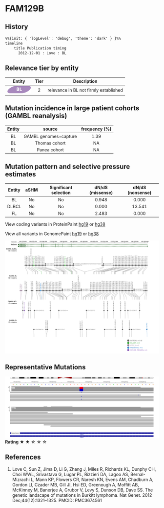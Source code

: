 # FAM129B

## History

```mermaid
%%{init: { 'logLevel': 'debug', 'theme': 'dark' } }%%
timeline
    title Publication timing
      2012-12-01 : Love : BL
```

## Relevance tier by entity

|Entity|Tier|Description                           |
|:------:|:----:|--------------------------------------|
|![BL](images/icons/BL_tier2.png)    |2   |relevance in BL not firmly established|

## Mutation incidence in large patient cohorts (GAMBL reanalysis)

|Entity|source               |frequency (%)|
|:------:|:---------------------:|:-------------:|
|BL    |GAMBL genomes+capture|1.39         |
|BL    |Thomas cohort        |  NA         |
|BL    |Panea cohort         |  NA         |

## Mutation pattern and selective pressure estimates

|Entity|aSHM|Significant selection|dN/dS (missense)|dN/dS (nonsense)|
|:------:|:----:|:---------------------:|:----------------:|:----------------:|
|BL    |No  |No                   |0.948           | 0.000          |
|DLBCL |No  |No                   |0.000           |13.541          |
|FL    |No  |No                   |2.483           | 0.000          |




View coding variants in ProteinPaint [hg19](https://morinlab.github.io/LLMPP/GAMBL/FAM129B_protein.html)  or [hg38](https://morinlab.github.io/LLMPP/GAMBL/FAM129B_protein_hg38.html)

View all variants in GenomePaint [hg19](https://morinlab.github.io/LLMPP/GAMBL/FAM129B.html)  or [hg38](https://morinlab.github.io/LLMPP/GAMBL/FAM129B_hg38.html)

![](images/proteinpaint/FAM129B.svg)

<!-- ORIGIN: loveGeneticLandscapeMutations2012 -->
<!-- BL: loveGeneticLandscapeMutations2012 -->

## Representative Mutations

![](primary/Love_FAM129B.svg)
**Rating**
&starf; &starf; &star; &star; &star;


## References
1.  Love C, Sun Z, Jima D, Li G, Zhang J, Miles R, Richards KL, Dunphy CH, Choi WWL, Srivastava G, Lugar PL, Rizzieri DA, Lagoo AS, Bernal-Mizrachi L, Mann KP, Flowers CR, Naresh KN, Evens AM, Chadburn A, Gordon LI, Czader MB, Gill JI, Hsi ED, Greenough A, Moffitt AB, McKinney M, Banerjee A, Grubor V, Levy S, Dunson DB, Dave SS. The genetic landscape of mutations in Burkitt lymphoma. Nat Genet. 2012 Dec;44(12):1321–1325. PMCID: PMC3674561
